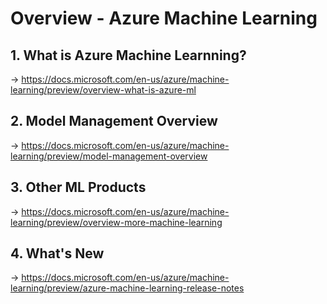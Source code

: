 # Overview - Azure Machine Learning

## 1. What is Azure Machine Learnning?
  -> https://docs.microsoft.com/en-us/azure/machine-learning/preview/overview-what-is-azure-ml

## 2. Model Management Overview
  -> https://docs.microsoft.com/en-us/azure/machine-learning/preview/model-management-overview
 
## 3. Other ML Products
  -> https://docs.microsoft.com/en-us/azure/machine-learning/preview/overview-more-machine-learning
  
## 4. What's New
  -> https://docs.microsoft.com/en-us/azure/machine-learning/preview/azure-machine-learning-release-notes
  
